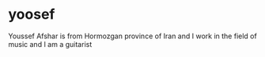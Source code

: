 # yoosef
Youssef Afshar is from Hormozgan province of Iran and I work in the field of music and I am a guitarist
